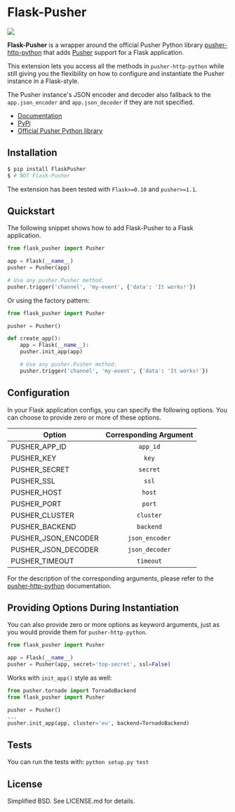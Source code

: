# Flask-Pusher

![](http://flask-pusher.readthedocs.org/en/latest/_static/logo.jpg)

**Flask-Pusher** is a wrapper around the official Pusher Python library 
[pusher-http-python](https://github.com/pusher/pusher-http-python) that
adds [Pusher](https://pusher.com/) support for a Flask application.

This extension lets you access all the methods in `pusher-http-python`
while still giving you the flexibility on how to configure and
instantiate the Pusher instance in a Flask-style.

The Pusher instance's JSON encoder and decoder also fallback to the `app.json_encoder` and
`app.json_decoder` if they are not specified.

* [Documentation](http://flask-pusher.readthedocs.org/en/latest/)
* [PyPi](https://pypi.python.org/pypi/FlaskPusher)
* [Official Pusher Python
  library](https://github.com/pusher/pusher-http-python)


## Installation

```bash
$ pip install FlaskPusher
$ # NOT Flask-Pusher
```

The extension has been tested with `Flask>=0.10` and `pusher>=1.1`.

## Quickstart

The following snippet shows how to add Flask-Pusher to a Flask application.

```python
from flask_pusher import Pusher

app = Flask(__name__)
pusher = Pusher(app)

# Use any pusher.Pusher method.
pusher.trigger('channel', 'my-event', {'data': 'It works!'})
```

Or using the factory pattern:

```python
from flask_pusher import Pusher

pusher = Pusher()

def create_app():
    app = Flask(__name__):
    pusher.init_app(app)

    # Use any pusher.Pusher method.
    pusher.trigger('channel', 'my-event', {'data': 'It works!'})
```

## Configuration
In your Flask application configs, you can specify the following options.
You can choose to provide zero or more of these options. 

Option | Corresponding Argument
-------| :--------------------:
PUSHER_APP_ID | `app_id`
PUSHER_KEY | `key`
PUSHER_SECRET | `secret`
PUSHER_SSL | `ssl`
PUSHER_HOST | `host`
PUSHER_PORT | `port`
PUSHER_CLUSTER | `cluster`
PUSHER_BACKEND | `backend`
PUSHER_JSON_ENCODER | `json_encoder`
PUSHER_JSON_DECODER | `json_decoder`
PUSHER_TIMEOUT | `timeout`

For the description of the corresponding arguments, please refer to the
[pusher-http-python](https://github.com/pusher/pusher-http-python)
documentation.

## Providing Options During Instantiation

You can also provide zero or more options as keyword arguments, just as
you would provide them for `pusher-http-python`.

```python
from flask_pusher import Pusher

app = Flask(__name__)
pusher = Pusher(app, secret='top-secret', ssl=False)
```

Works with `init_app()` style as well:

```python
from pusher.tornade import TornadoBackend
from flask_pusher import Pusher

pusher = Pusher()
...
pusher.init_app(app, cluster='eu', backend=TornadoBackend)
```

## Tests

You can run the tests with: `python setup.py test`

## License

Simplified BSD. See LICENSE.md for details.
